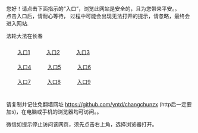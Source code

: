 您好！请点击下面指示的“入口”，浏览此网站是安全的，且为您带来平安。。 <br/>
点击入口后，请耐心等待， 过程中可能会出现无法打开的提示，请忽略，最终会进入网站. </br>

法轮大法在长春<br/>
<div style="padding:10px"><a style="margin:20px" target="_blank" href="https://d3elav2g495ie9.cloudfront.net/2Qpsp?jehvss" id="ccLink1" rel="nofollow">入口1</a> <a target="_blank" style="margin:20px" href="https://d7h2q8mj7xzl3.cloudfront.net/2Qpsp?cujdcv" id="ccLink2" rel="nofollow">入口2</a> <a style="margin:20px" target="_blank" href="https://dkxcvxsvkn6vk.cloudfront.net/2Qpsp?fvytwk" id="ccLink3" rel="nofollow">入口3</a></div>

<div style="padding:10px" ><a style="margin:20px" target="_blank" href="https://d3elav2g495ie9.cloudfront.net/2Qpsp?jehvss" id="ccLink4" rel="nofollow">入口4</a> <a style="margin:20px" href="https://d7h2q8mj7xzl3.cloudfront.net/2Qpsp?cujdcv" target="_blank" id="ccLink5" rel="nofollow">入口5</a> <a style="margin:20px" href="https://dkxcvxsvkn6vk.cloudfront.net/2Qpsp?fvytwk" target="_blank" id="ccLink6" rel="nofollow">入口6</a></div>

<div style="padding:10px"><a style="margin:20px" target="_blank" href="https://d3elav2g495ie9.cloudfront.net/2Qpsp?jehvss" id="ccLink7" rel="nofollow">入口7</a> <a style="margin:20px" href="https://d7h2q8mj7xzl3.cloudfront.net/2Qpsp?cujdcv" target="_blank" id="ccLink8" rel="nofollow">入口8</a> <a style="margin:20px" target="_blank" href="https://dkxcvxsvkn6vk.cloudfront.net/2Qpsp?fvytwk" id="ccLink9" rel="nofollow">入口9</a></div>

<br/>



请复制并记住免翻墙网址 https://github.com/yntd/changchunzx (http后一定要加s)，在电脑或手机的浏览器均可访问。。<br/>

微信如提示停止访问该网页，须先点击右上角，选择浏览器打开。
